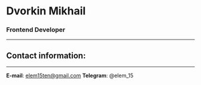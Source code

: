 # Dvorkin Mikhail

### Frontend Developer
*******

## Contact information:
*******
**E-mail**: elem15ten@gmail.com
**Telegram**: @elem_15
